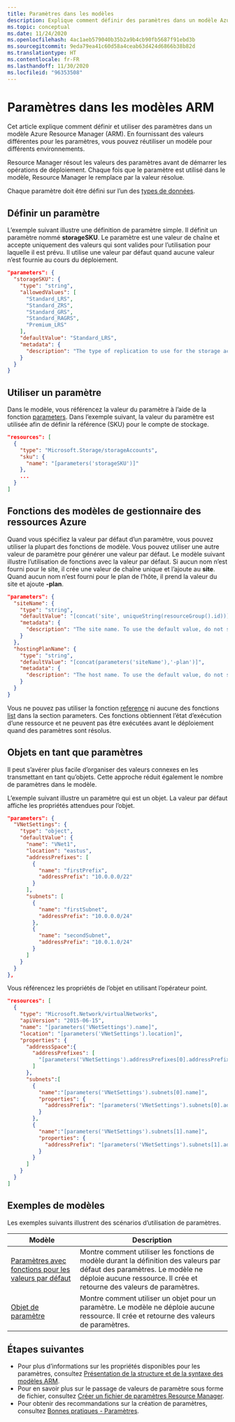 ```yaml
---
title: Paramètres dans les modèles
description: Explique comment définir des paramètres dans un modèle Azure Resource Manager (ARM).
ms.topic: conceptual
ms.date: 11/24/2020
ms.openlocfilehash: 4ac1aeb579040b35b2a9b4cb90fb5687f91ebd3b
ms.sourcegitcommit: 9eda79ea41c60d58a4ceab63d424d6866b38b82d
ms.translationtype: HT
ms.contentlocale: fr-FR
ms.lasthandoff: 11/30/2020
ms.locfileid: "96353508"
---
```

# <a name="parameters-in-arm-templates"></a>Paramètres dans les modèles ARM

Cet article explique comment définir et utiliser des paramètres dans un modèle Azure Resource Manager (ARM). En fournissant des valeurs différentes pour les paramètres, vous pouvez réutiliser un modèle pour différents environnements.

Resource Manager résout les valeurs des paramètres avant de démarrer les opérations de déploiement. Chaque fois que le paramètre est utilisé dans le modèle, Resource Manager le remplace par la valeur résolue.

Chaque paramètre doit être défini sur l’un des [types de données](template-syntax.md#data-types).

## <a name="define-parameter"></a>Définir un paramètre

L’exemple suivant illustre une définition de paramètre simple. Il définit un paramètre nommé **storageSKU**. Le paramètre est une valeur de chaîne et accepte uniquement des valeurs qui sont valides pour l’utilisation pour laquelle il est prévu. Il utilise une valeur par défaut quand aucune valeur n’est fournie au cours du déploiement.

```json
"parameters": {
  "storageSKU": {
    "type": "string",
    "allowedValues": [
      "Standard_LRS",
      "Standard_ZRS",
      "Standard_GRS",
      "Standard_RAGRS",
      "Premium_LRS"
    ],
    "defaultValue": "Standard_LRS",
    "metadata": {
      "description": "The type of replication to use for the storage account."
    }
  }
}
```

## <a name="use-parameter"></a>Utiliser un paramètre

Dans le modèle, vous référencez la valeur du paramètre à l’aide de la fonction [parameters](template-functions-deployment.md#parameters). Dans l’exemple suivant, la valeur du paramètre est utilisée afin de définir la référence (SKU) pour le compte de stockage.

```json
"resources": [
  {
    "type": "Microsoft.Storage/storageAccounts",
    "sku": {
      "name": "[parameters('storageSKU')]"
    },
    ...
  }
]
```

## <a name="template-functions"></a>Fonctions des modèles de gestionnaire des ressources Azure

Quand vous spécifiez la valeur par défaut d’un paramètre, vous pouvez utiliser la plupart des fonctions de modèle. Vous pouvez utiliser une autre valeur de paramètre pour générer une valeur par défaut. Le modèle suivant illustre l’utilisation de fonctions avec la valeur par défaut. Si aucun nom n’est fourni pour le site, il crée une valeur de chaîne unique et l’ajoute au **site**. Quand aucun nom n’est fourni pour le plan de l’hôte, il prend la valeur du site et ajoute **-plan**.

```json
"parameters": {
  "siteName": {
    "type": "string",
    "defaultValue": "[concat('site', uniqueString(resourceGroup().id))]",
    "metadata": {
      "description": "The site name. To use the default value, do not specify a new value."
    }
  },
  "hostingPlanName": {
    "type": "string",
    "defaultValue": "[concat(parameters('siteName'),'-plan')]",
    "metadata": {
      "description": "The host name. To use the default value, do not specify a new value."
    }
  }
}
```

Vous ne pouvez pas utiliser la fonction [reference](template-functions-resource.md#reference) ni aucune des fonctions [list](template-functions-resource.md#list) dans la section parameters. Ces fonctions obtiennent l’état d’exécution d’une ressource et ne peuvent pas être exécutées avant le déploiement quand des paramètres sont résolus.

## <a name="objects-as-parameters"></a>Objets en tant que paramètres

Il peut s’avérer plus facile d’organiser des valeurs connexes en les transmettant en tant qu’objets. Cette approche réduit également le nombre de paramètres dans le modèle.

L’exemple suivant illustre un paramètre qui est un objet. La valeur par défaut affiche les propriétés attendues pour l’objet.

```json
"parameters": {
  "VNetSettings": {
    "type": "object",
    "defaultValue": {
      "name": "VNet1",
      "location": "eastus",
      "addressPrefixes": [
        {
          "name": "firstPrefix",
          "addressPrefix": "10.0.0.0/22"
        }
      ],
      "subnets": [
        {
          "name": "firstSubnet",
          "addressPrefix": "10.0.0.0/24"
        },
        {
          "name": "secondSubnet",
          "addressPrefix": "10.0.1.0/24"
        }
      ]
    }
  }
},
```

Vous référencez les propriétés de l’objet en utilisant l’opérateur point.

```json
"resources": [
  {
    "type": "Microsoft.Network/virtualNetworks",
    "apiVersion": "2015-06-15",
    "name": "[parameters('VNetSettings').name]",
    "location": "[parameters('VNetSettings').location]",
    "properties": {
      "addressSpace":{
        "addressPrefixes": [
          "[parameters('VNetSettings').addressPrefixes[0].addressPrefix]"
        ]
      },
      "subnets":[
        {
          "name":"[parameters('VNetSettings').subnets[0].name]",
          "properties": {
            "addressPrefix": "[parameters('VNetSettings').subnets[0].addressPrefix]"
          }
        },
        {
          "name":"[parameters('VNetSettings').subnets[1].name]",
          "properties": {
            "addressPrefix": "[parameters('VNetSettings').subnets[1].addressPrefix]"
          }
        }
      ]
    }
  }
]
```

## <a name="example-templates"></a>Exemples de modèles

Les exemples suivants illustrent des scénarios d’utilisation de paramètres.

|Modèle  |Description  |
|---------|---------|
|[Paramètres avec fonctions pour les valeurs par défaut](https://github.com/Azure/azure-docs-json-samples/blob/master/azure-resource-manager/parameterswithfunctions.json) | Montre comment utiliser les fonctions de modèle durant la définition des valeurs par défaut des paramètres. Le modèle ne déploie aucune ressource. Il crée et retourne des valeurs de paramètres. |
|[Objet de paramètre](https://github.com/Azure/azure-docs-json-samples/blob/master/azure-resource-manager/parameterobject.json) | Montre comment utiliser un objet pour un paramètre. Le modèle ne déploie aucune ressource. Il crée et retourne des valeurs de paramètres. |

## <a name="next-steps"></a>Étapes suivantes

* Pour plus d’informations sur les propriétés disponibles pour les paramètres, consultez [Présentation de la structure et de la syntaxe des modèles ARM](template-syntax.md).
* Pour en savoir plus sur le passage de valeurs de paramètre sous forme de fichier, consultez [Créer un fichier de paramètres Resource Manager](parameter-files.md).
* Pour obtenir des recommandations sur la création de paramètres, consultez [Bonnes pratiques - Paramètres](template-best-practices.md#parameters).
